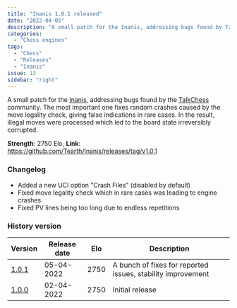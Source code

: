 ```yaml
---
title: "Inanis 1.0.1 released"
date: "2022-04-05"
description: "A small patch for the Inanis, addressing bugs found by TalkChess community."
categories:
  - "Chess engines"
tags:
  - "Chess"
  - "Releases"
  - "Inanis"
issue: 13
sidebar: "right"
---
```


A small patch for the [Inanis](https://github.com/Tearth/Inanis), addressing bugs found by the [TalkChess](http://talkchess.com/) community. The most important one fixes random crashes caused by the move legality check, giving false indications in rare cases. In the result, illegal moves were processed which led to the board state irreversibly corrupted. 

**Strength**: 2750 Elo, **Link**: https://github.com/Tearth/Inanis/releases/tag/v1.0.1

<!--more-->

### Changelog

 - Added a new UCI option "Crash Files" (disabled by default)
 - Fixed move legality check which in rare cases was leading to engine crashes
 - Fixed PV lines being too long due to endless repetitions

### History version

| Version                                                       | Release date | Elo  | Description  |
|---------------------------------------------------------------|--------------|------|--------------|
| [1.0.1](https://github.com/Tearth/Inanis/releases/tag/v1.0.1) | 05-04-2022   | 2750 | A bunch of fixes for reported issues, stability improvement |
| [1.0.0](https://github.com/Tearth/Inanis/releases/tag/v1.0.0) | 02-04-2022   | 2750 | Initial release |
